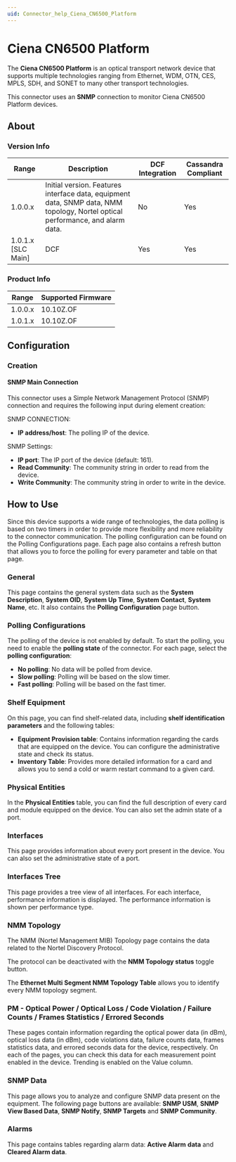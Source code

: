 ```yaml
---
uid: Connector_help_Ciena_CN6500_Platform
---
```


# Ciena CN6500 Platform

The **Ciena CN6500 Platform** is an optical transport network device that supports multiple technologies ranging from Ethernet, WDM, OTN, CES, MPLS, SDH, and SONET to many other transport technologies.

This connector uses an **SNMP** connection to monitor Ciena CN6500 Platform devices.

## About

### Version Info

| **Range**            | **Description**                                                                                                                | **DCF Integration** | **Cassandra Compliant** |
|----------------------|--------------------------------------------------------------------------------------------------------------------------------|---------------------|-------------------------|
| 1.0.0.x              | Initial version. Features interface data, equipment data, SNMP data, NMM topology, Nortel optical performance, and alarm data. | No                  | Yes                     |
| 1.0.1.x [SLC Main]   | DCF                                                                                                                            | Yes                 | Yes                     |

### Product Info

| Range     | Supported Firmware     |
|-----------|------------------------|
| 1.0.0.x   | 10.10Z.OF              |
| 1.0.1.x   | 10.10Z.OF              |

## Configuration

### Creation

#### SNMP Main Connection

This connector uses a Simple Network Management Protocol (SNMP) connection and requires the following input during element creation:

SNMP CONNECTION:

- **IP address/host**: The polling IP of the device.

SNMP Settings:

- **IP port**: The IP port of the device (default: 161).
- **Read Community**: The community string in order to read from the device.
- **Write Community**: The community string in order to write in the device.

## How to Use

Since this device supports a wide range of technologies, the data polling is based on two timers in order to provide more flexibility and more reliability to the connector communication. The polling configuration can be found on the Polling Configurations page. Each page also contains a refresh button that allows you to force the polling for every parameter and table on that page.

### General

This page contains the general system data such as the **System Description**, **System OID**, **System Up Time**, **System Contact**, **System Name**, etc. It also contains the **Polling Configuration** page button.

### Polling Configurations

The polling of the device is not enabled by default. To start the polling, you need to enable the **polling state** of the connector. For each page, select the **polling configuration**:

- **No polling**: No data will be polled from device.
- **Slow polling**: Polling will be based on the slow timer.
- **Fast polling**: Polling will be based on the fast timer.

### Shelf Equipment

On this page, you can find shelf-related data, including **shelf identification parameters** and the following tables:

- **Equipment Provision table**: Contains information regarding the cards that are equipped on the device. You can configure the administrative state and check its status.
- **Inventory Table**: Provides more detailed information for a card and allows you to send a cold or warm restart command to a given card.

### Physical Entities

In the **Physical Entities** table, you can find the full description of every card and module equipped on the device. You can also set the admin state of a port.

### Interfaces

This page provides information about every port present in the device. You can also set the administrative state of a port.

### Interfaces Tree

This page provides a tree view of all interfaces. For each interface, performance information is displayed. The performance information is shown per performance type.

### NMM Topology

The NMM (Nortel Management MIB) Topology page contains the data related to the Nortel Discovery Protocol.

The protocol can be deactivated with the **NMM Topology status** toggle button.

The **Ethernet Multi Segment NMM Topology Table** allows you to identify every NMM topology segment.

### PM - Optical Power / Optical Loss / Code Violation / Failure Counts / Frames Statistics / Errored Seconds

These pages contain information regarding the optical power data (in dBm), optical loss data (in dBm), code violations data, failure counts data, frames statistics data, and errored seconds data for the device, respectively. On each of the pages, you can check this data for each measurement point enabled in the device. Trending is enabled on the Value column.

### SNMP Data

This page allows you to analyze and configure SNMP data present on the equipment. The following page buttons are available: **SNMP USM**, **SNMP View Based Data**, **SNMP Notify**, **SNMP Targets** and **SNMP Community**.

### Alarms

This page contains tables regarding alarm data: **Active Alarm** **data** and **Cleared Alarm data**.
